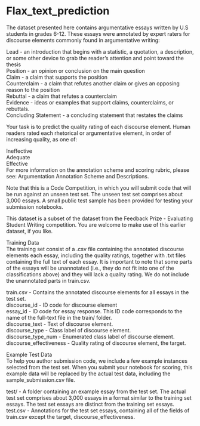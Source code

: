 # Flax_text_prediction

The dataset presented here contains argumentative essays written by U.S students in grades 6-12. These essays were annotated by expert raters for discourse elements commonly found in argumentative writing:  

Lead - an introduction that begins with a statistic, a quotation, a description, or some other device to grab the reader’s attention and point toward the thesis  
Position - an opinion or conclusion on the main question  
Claim - a claim that supports the position  
Counterclaim - a claim that refutes another claim or gives an opposing reason to the position  
Rebuttal - a claim that refutes a counterclaim  
Evidence - ideas or examples that support claims, counterclaims, or rebuttals.  
Concluding Statement - a concluding statement that restates the claims  

Your task is to predict the quality rating of each discourse element. Human readers rated each rhetorical or argumentative element, in order of increasing quality, as one of:  

Ineffective  
Adequate  
Effective  
For more information on the annotation scheme and scoring rubric, please see: Argumentation Annotation Scheme and Descriptions.  

Note that this is a Code Competition, in which you will submit code that will be run against an unseen test set. The unseen test set comprises about 3,000 essays. A small public test sample has been provided for testing your submission notebooks.  

This dataset is a subset of the dataset from the Feedback Prize - Evaluating Student Writing competition. You are welcome to make use of this earlier dataset, if you like.  

Training Data  
The training set consist of a .csv file containing the annotated discourse elements each essay, including the quality ratings, together with .txt files containing the full text of each essay. It is important to note that some parts of the essays will be unannotated (i.e., they do not fit into one of the classifications above) and they will lack a quality rating. We do not include the unannotated parts in train.csv.  

train.csv - Contains the annotated discourse elements for all essays in the test set.  
discourse_id - ID code for discourse element  
essay_id - ID code for essay response. This ID code corresponds to the name of the full-text file in the train/ folder.  
discourse_text - Text of discourse element.  
discourse_type - Class label of discourse element.  
discourse_type_num - Enumerated class label of discourse element.  
discourse_effectiveness - Quality rating of discourse element, the target.  

Example Test Data  
To help you author submission code, we include a few example instances selected from the test set. When you submit your notebook for scoring, this example data will be replaced by the actual test data, including the sample_submission.csv file.  

test/ - A folder containing an example essay from the test set. The actual test set comprises about 3,000 essays in a format similar to the training set essays. The test set essays are distinct from the training set essays.  
test.csv - Annotations for the test set essays, containing all of the fields of train.csv except the target, discourse_effectiveness.  
